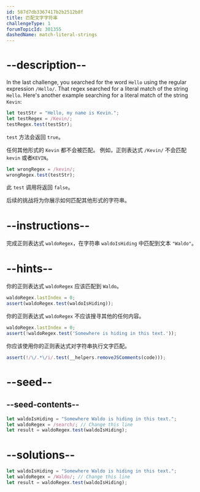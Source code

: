```yaml
---
id: 587d7db3367417b2b2512b8f
title: 匹配文字字符串
challengeType: 1
forumTopicId: 301355
dashedName: match-literal-strings
---
```


# --description--

In the last challenge, you searched for the word `Hello` using the regular expression `/Hello/`. That regex searched for a literal match of the string `Hello`. Here's another example searching for a literal match of the string `Kevin`:

```js
let testStr = "Hello, my name is Kevin.";
let testRegex = /Kevin/;
testRegex.test(testStr);
```

`test` 方法会返回 `true`。

任何其他形式的 `Kevin` 都不会被匹配。 例如，正则表达式 `/Kevin/` 不会匹配 `kevin` 或者`KEVIN`。

```js
let wrongRegex = /kevin/;
wrongRegex.test(testStr);
```

此 `test` 调用将返回 `false`。

后续的挑战将为你展示如何匹配其他形式的字符串。

# --instructions--

完成正则表达式 `waldoRegex`，在字符串 `waldoIsHiding` 中匹配到文本 `"Waldo"`。

# --hints--

你的正则表达式 `waldoRegex` 应该匹配到 `Waldo`。

```js
waldoRegex.lastIndex = 0;
assert(waldoRegex.test(waldoIsHiding));
```

你的正则表达式 `waldoRegex` 不应该搜寻其他的任何内容。

```js
waldoRegex.lastIndex = 0;
assert(!waldoRegex.test('Somewhere is hiding in this text.'));
```

你应该使用你的正则表达式对字符串执行文字匹配。

```js
assert(!/\/.*\/i/.test(__helpers.removeJSComments(code)));
```

# --seed--

## --seed-contents--

```js
let waldoIsHiding = "Somewhere Waldo is hiding in this text.";
let waldoRegex = /search/; // Change this line
let result = waldoRegex.test(waldoIsHiding);
```

# --solutions--

```js
let waldoIsHiding = "Somewhere Waldo is hiding in this text.";
let waldoRegex = /Waldo/; // Change this line
let result = waldoRegex.test(waldoIsHiding);
```
